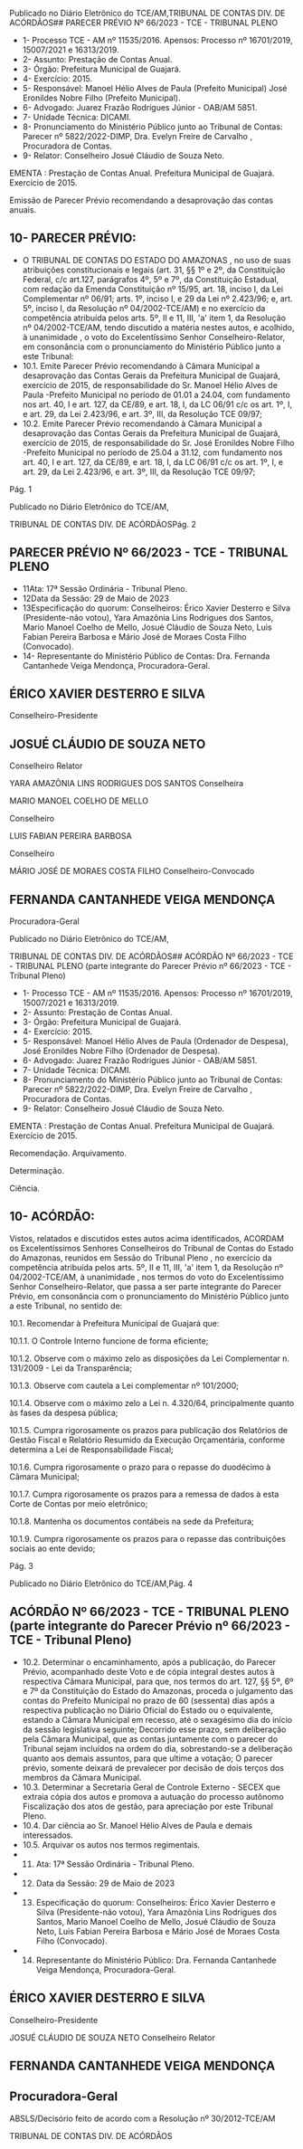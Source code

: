 Publicado  no  Diário  Eletrônico do TCE/AM,TRIBUNAL DE CONTAS DIV. DE ACÓRDÃOS## PARECER PRÉVIO Nº 66/2023 - TCE - TRIBUNAL PLENO

- 1- Processo TCE - AM nº 11535/2016. Apensos: Processo nº  16701/2019, 15007/2021 e 16313/2019.
- 2- Assunto: Prestação de Contas Anual.
- 3- Órgão: Prefeitura Municipal de Guajará.
- 4- Exercício: 2015.
- 5- Responsável: Manoel Hélio Alves de Paula (Prefeito Municipal) José Eronildes Nobre Filho (Prefeito Municipal).
- 6- Advogado: Juarez Frazão Rodrigues Júnior - OAB/AM 5851.
- 7- Unidade Técnica: DICAMI.
- 8- Pronunciamento  do  Ministério  Público  junto  ao  Tribunal  de  Contas: Parecer  nº 5822/2022-DIMP, Dra. Evelyn Freire de Carvalho , Procuradora de Contas.
- 9- Relator: Conselheiro Josué Cláudio de Souza Neto.

EMENTA :  Prestação  de  Contas  Anual.    Prefeitura Municipal de Guajará.  Exercício de 2015.

Emissão de Parecer Prévio recomendando a desaprovação das contas anuais.

## 10-  PARECER PRÉVIO:

- O  TRIBUNAL  DE  CONTAS  DO  ESTADO  DO  AMAZONAS ,  no  uso  de  suas atribuições  constitucionais  e  legais  (art.  31,  §§  1º  e  2º,  da  Constituição  Federal,  c/c art.127,  parágrafos  4º,  5º  e  7º,  da  Constituição  Estadual,  com  redação  da  Emenda Constituição nº 15/95, art. 18, inciso I, da Lei Complementar nº 06/91; arts. 1º, inciso I, e 29  da  Lei  nº  2.423/96;  e,  art.  5º,  inciso  I,  da  Resolução  nº  04/2002-TCE/AM)  e  no exercício da competência atribuída pelos arts. 5º, II e 11, III, 'a' item 1, da Resolução nº 04/2002-TCE/AM, tendo discutido a matéria nestes autos, e acolhido, à unanimidade , o voto do Excelentíssimo Senhor Conselheiro-Relator, em consonância com o pronunciamento do Ministério Público junto a este Tribunal:
- 10.1. Emite Parecer Prévio recomendando à Câmara Municipal a desaprovação das Contas Gerais da Prefeitura Municipal de Guajará, exercício de 2015, de responsabilidade do Sr. Manoel Hélio Alves de Paula -Prefeito Municipal no período de 01.01 a 24.04, com fundamento nos art. 40, I e art. 127, da CE/89, e art. 18, I, da LC 06/91 c/c os art. 1º, I, e art. 29, da Lei 2.423/96, e art. 3º, III, da Resolução TCE 09/97;
- 10.2. Emite Parecer Prévio recomendando à Câmara Municipal a desaprovação das Contas Gerais da Prefeitura Municipal de Guajará, exercício de 2015, de responsabilidade do Sr. José Eronildes Nobre Filho -Prefeito Municipal no período de 25.04 a 31.12, com fundamento nos art. 40, I e art. 127, da CE/89, e art. 18, I, da LC 06/91 c/c os art. 1º, I, e art. 29, da Lei 2.423/96, e art. 3º, III, da Resolução TCE 09/97;

Pág. 1

Publicado  no  Diário  Eletrônico do TCE/AM,

TRIBUNAL DE CONTAS DIV. DE ACÓRDÃOSPág. 2

## PARECER PRÉVIO Nº 66/2023 - TCE - TRIBUNAL PLENO

- 11Ata: 17ª Sessão Ordinária - Tribunal Pleno.
- 12Data da Sessão: 29 de Maio de 2023
- 13Especificação do quorum: Conselheiros: Érico Xavier Desterro e Silva (Presidente-não  votou),  Yara  Amazônia  Lins  Rodrigues  dos  Santos,  Mario  Manoel Coelho de Mello, Josué Cláudio de Souza Neto, Luis Fabian Pereira Barbosa e Mário José de Moraes Costa Filho (Convocado).
- 14-  Representante do Ministério Público de Contas: Dra. Fernanda Cantanhede Veiga Mendonça, Procuradora-Geral.

## ÉRICO XAVIER DESTERRO E SILVA

Conselheiro-Presidente

## JOSUÉ CLÁUDIO DE SOUZA NETO

Conselheiro Relator

YARA AMAZÔNIA LINS RODRIGUES DOS SANTOS Conselheira

MARIO MANOEL COELHO DE MELLO

Conselheiro

LUIS FABIAN PEREIRA BARBOSA

Conselheiro

MÁRIO JOSÉ DE MORAES COSTA FILHO Conselheiro-Convocado

## FERNANDA CANTANHEDE VEIGA MENDONÇA

Procuradora-Geral

Publicado  no  Diário  Eletrônico do TCE/AM,

TRIBUNAL DE CONTAS DIV. DE ACÓRDÃOS## ACÓRDÃO Nº 66/2023 - TCE - TRIBUNAL PLENO (parte integrante do Parecer Prévio nº 66/2023 - TCE - Tribunal Pleno)

- 1- Processo TCE - AM nº 11535/2016. Apensos: Processo nº  16701/2019, 15007/2021 e 16313/2019.
- 2- Assunto: Prestação de Contas Anual.
- 3- Órgão: Prefeitura Municipal de Guajará.
- 4- Exercício: 2015.
- 5- Responsável: Manoel Hélio Alves de Paula (Ordenador de Despesa), José Eronildes Nobre Filho (Ordenador de Despesa).
- 6- Advogado: Juarez Frazão Rodrigues Júnior - OAB/AM 5851.
- 7- Unidade Técnica: DICAMI.
- 8- Pronunciamento  do  Ministério  Público  junto  ao  Tribunal  de  Contas: Parecer  nº 5822/2022-DIMP, Dra. Evelyn Freire de Carvalho , Procuradora de Contas.
- 9- Relator: Conselheiro Josué Cláudio de Souza Neto.

EMENTA :  Prestação  de  Contas  Anual.    Prefeitura Municipal de Guajará. Exercício de 2015.

Recomendação. Arquivamento.

Determinação.

Ciência.

## 10-  ACÓRDÃO:

Vistos, relatados e discutidos estes autos acima identificados, ACORDAM os Excelentíssimos Senhores Conselheiros do Tribunal de Contas do Estado do Amazonas, reunidos em Sessão do Tribunal Pleno , no exercício da competência atribuída pelos arts. 5º, II e 11, III, 'a' item 1, da Resolução nº 04/2002-TCE/AM, à unanimidade , nos termos do voto do Excelentíssimo Senhor Conselheiro-Relator, que passa a ser parte integrante do Parecer Prévio, em consonância com o pronunciamento do Ministério Público junto a este Tribunal, no sentido de:

10.1. Recomendar à Prefeitura Municipal de Guajará que:

10.1.1. O Controle Interno funcione de forma eficiente;

10.1.2. Observe com o máximo zelo as disposições da Lei Complementar n. 131/2009 - Lei da Transparência;

10.1.3. Observe com cautela a Lei complementar nº 101/2000;

10.1.4. Observe  com  o  máximo  zelo  a  Lei  n.  4.320/64,  principalmente quanto às fases da despesa pública;

10.1.5. Cumpra rigorosamente os prazos para publicação dos Relatórios de Gestão Fiscal e Relatório Resumido da Execução Orçamentária,  conforme  determina  a  Lei  de  Responsabilidade Fiscal;

10.1.6. Cumpra rigorosamente o prazo para o repasse do duodécimo à Câmara Municipal;

10.1.7. Cumpra  rigorosamente  os  prazos  para  a  remessa  de  dados  à esta Corte de Contas por meio eletrônico;

10.1.8. Mantenha os documentos contábeis na sede da Prefeitura;

10.1.9. Cumpra rigorosamente os prazos para o repasse das contribuições sociais ao ente devido;

Pág. 3

Publicado  no  Diário  Eletrônico do TCE/AM,Pág. 4

## ACÓRDÃO Nº 66/2023 - TCE - TRIBUNAL PLENO (parte integrante do Parecer Prévio nº 66/2023 - TCE - Tribunal Pleno)

- 10.2. Determinar o encaminhamento, após a publicação, do Parecer Prévio, acompanhado deste Voto e de cópia integral destes autos à respectiva Câmara Municipal, para que, nos termos do art. 127, §§ 5º, 6º e 7º da Constituição do Estado do Amazonas, proceda o julgamento das contas do Prefeito Municipal no prazo  de  60  (sessenta)  dias após  a respectiva  publicação  no  Diário  Oficial  do  Estado  ou  o  equivalente, estando  a  Câmara  Municipal  em  recesso,  até  o  sexagésimo  dia  do início da  sessão  legislativa seguinte; Decorrido  esse  prazo,  sem deliberação pela Câmara Municipal, que as contas juntamente com o parecer do Tribunal sejam incluídos na ordem do dia, sobrestando-se a deliberação quanto aos demais assuntos, para que ultime a votação; O parecer  prévio,  somente  deixará  de  prevalecer  por  decisão  de  dois terços dos membros da Câmara Municipal.
- 10.3. Determinar a  Secretaria  Geral  de  Controle  Externo  -  SECEX  que extraia cópia dos autos e promova a autuação do processo autônomo Fiscalização  dos  atos de gestão,  para  apreciação  por  este  Tribunal Pleno.
- 10.4. Dar ciência ao Sr. Manoel Hélio Alves de Paula e demais interessados.
- 10.5. Arquivar os  autos nos termos regimentais.
- 11. Ata: 17ª Sessão Ordinária - Tribunal Pleno.
- 12. Data da Sessão: 29 de Maio de 2023
- 13. Especificação do quorum: Conselheiros: Érico Xavier Desterro e Silva (Presidente-não  votou),  Yara  Amazônia  Lins  Rodrigues  dos  Santos,  Mario  Manoel Coelho de Mello, Josué Cláudio de Souza Neto, Luis Fabian Pereira Barbosa e Mário José de Moraes Costa Filho (Convocado).
- 14.  Representante do Ministério Público: Dra. Fernanda Cantanhede Veiga Mendonça, Procuradora-Geral.

## ÉRICO XAVIER DESTERRO E SILVA

Conselheiro-Presidente

JOSUÉ CLÁUDIO DE SOUZA NETO Conselheiro Relator

## FERNANDA CANTANHEDE VEIGA MENDONÇA

## Procuradora-Geral

ABSLS/Decisório feito de acordo com a Resolução nº 30/2012-TCE/AM

TRIBUNAL DE CONTAS DIV. DE ACÓRDÃOS